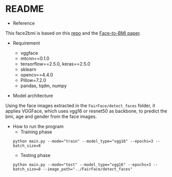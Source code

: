 # README

- Reference 

This face2bmi is based on this [repo](https://github.com/6chaoran/face2bmi]) and the [Face-to-BMI paper](https://arxiv.org/pdf/1703.03156.pdf).

- Requirement
    - vggface
    - mtcnn==0.1.0
    - tensorflow==2.5.0, keras==2.5.0
    - sklearn
    - opencv==4.4.0
    - Pillow=7.2.0
    - pandas, tqdm, numpy

- Model architecture

Using the face images extracted in the `FairFace/detect_faces` folder, it applies VGGFace, which uses vgg16 or resnet50 as backbone, to predict the bmi, age and gender from the face images.

- How to run the program
    - Training phase
    ```
    python main.py --mode="train" --model_type="vgg16" --epochs=3 --batch_size=8 
    ```
    - Testing phase
    ```
    python main.py --mode="test" --model_type="vgg16" --epochs=3 --batch_size=8 --image_path="../FairFace/detect_faces"
    ```